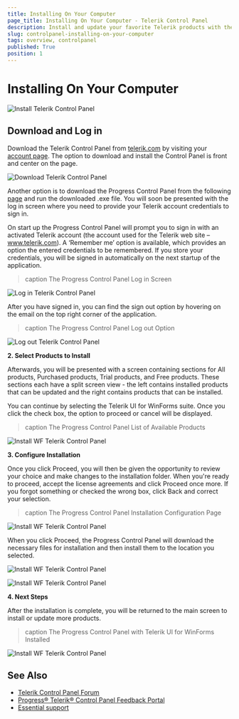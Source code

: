 ```yaml
---
title: Installing On Your Computer
page_title: Installing On Your Computer - Telerik Control Panel
description: Install and update your favorite Telerik products with the Telerik Control Panel.
slug: controlpanel-installing-on-your-computer
tags: overview, controlpanel
published: True
position: 1 
---
```


# Installing On Your Computer

![Install Telerik Control Panel](images/install-telerik-control-panel.png)

## Download and Log in

Download the Telerik Control Panel from [telerik.com](https://www.telerik.com/) by visiting your [account page](https://www.telerik.com/account/). The option to download and install the Control Panel is front and center on the page.

![Download Telerik Control Panel](images/download-telerik-control-panel.png)

Another option is to download the Progress Control Panel from the following [page](https://www.telerik.com/download-trial-file/v2/control-panel) and run the downloaded .exe file. You will soon be presented with the log in screen where you need to provide your Telerik account credentials to sign in.


On start up the Progress Control Panel will prompt you to sign in with an activated Telerik account (the
account used for the Telerik web site – www.telerik.com). A ‘Remember me’ option is available, which
provides an option the entered credentials to be remembered. If you store your credentials, you will be
signed in automatically on the next startup of the application.

>caption The Progress Control Panel Log in Screen

![Log in Telerik Control Panel](images/login-telerik-control-panel.png)

After you have signed in, you can find the sign out option by hovering on the email
on the top right corner of the application.

>caption The Progress Control Panel Log out Option

![Log out Telerik Control Panel](images/logout-telerik-control-panel.png)

**2\. Select Products to Install**

Afterwards, you will be presented with a screen containing sections for All products, Purchased products, Trial products, and Free products. These sections each have a split screen view - the left contains installed products that can be updated and the right contains products that can be installed.

You can continue by selecting the Telerik UI for WinForms suite. Once you click the check box, the option to proceed or cancel will be displayed.

>caption The Progress Control Panel List of Available Products

![Install WF Telerik Control Panel](images/install-telerik-control-panel-wf001.png)

**3\. Configure Installation**

Once you click Proceed, you will then be given the opportunity to review your choice and make changes to the installation folder. When you're ready to proceed, accept the license agreements and click Proceed once more. If you forgot something or checked the wrong box, click Back and correct your selection.

>caption The Progress Control Panel Installation Configuration Page

![Install WF Telerik Control Panel](images/install-telerik-control-panel-wf002.png)

When you click Proceed, the Progress Control Panel will download the necessary files for installation and then install them to the location you selected.

![Install WF Telerik Control Panel](images/install-telerik-control-panel-wf003.png)

![Install WF Telerik Control Panel](images/install-telerik-control-panel-wf004.png)

**4\. Next Steps**

After the installation is complete, you will be returned to the main screen to install or update more products.

>caption The Progress Control Panel with Telerik UI for WinForms Installed

![Install WF Telerik Control Panel](images/install-telerik-control-panel-wf005.png)

## See Also

* [Telerik Control Panel Forum](https://www.telerik.com/forums/telerik-control-panel)
* [Progress® Telerik® Control Panel Feedback Portal](https://feedback.telerik.com/controlpanel) 
* [Essential support](http://www.telerik.com/support) 
